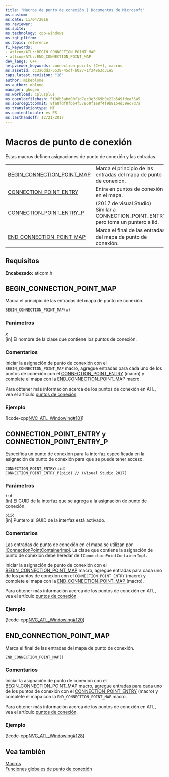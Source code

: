 ```yaml
---
title: "Macros de punto de conexión | Documentos de Microsoft"
ms.custom: 
ms.date: 11/04/2016
ms.reviewer: 
ms.suite: 
ms.technology: cpp-windows
ms.tgt_pltfrm: 
ms.topic: reference
f1_keywords:
- atlcom/ATL::BEGIN_CONNECTION_POINT_MAP
- atlcom/ATL::END_CONNECTION_POINT_MAP
dev_langs: C++
helpviewer_keywords: connection points [C++], macros
ms.assetid: cc3a6dd3-5538-45df-b027-1f34963c31e5
caps.latest.revision: "16"
author: mikeblome
ms.author: mblome
manager: ghogen
ms.workload: cplusplus
ms.openlocfilehash: 5f98b5abd00f1d7ac3e3d69b0e22b549fdea35a5
ms.sourcegitcommit: 8fa8fdf0fbb4f57950f1e8f4f9b81b4d39ec7d7a
ms.translationtype: MT
ms.contentlocale: es-ES
ms.lasthandoff: 12/21/2017
---
```

# <a name="connection-point-macros"></a>Macros de punto de conexión
Estas macros definen asignaciones de punto de conexión y las entradas.  
  
|||  
|-|-|  
|[BEGIN_CONNECTION_POINT_MAP](#begin_connection_point_map)|Marca el principio de las entradas del mapa de punto de conexión.|  
|[CONNECTION_POINT_ENTRY](#connection_point_entry)|Entra en puntos de conexión en el mapa.|  
|[CONNECTION_POINT_ENTRY_P](#connection_point_entry)| (2017 de visual Studio) Similar a CONNECTION_POINT_ENTRY pero toma un puntero a iid.|
|[END_CONNECTION_POINT_MAP](#end_connection_point_map)|Marca el final de las entradas del mapa de punto de conexión.|  

## <a name="requirements"></a>Requisitos  
 **Encabezado:** atlcom.h 
   
##  <a name="begin_connection_point_map"></a>BEGIN_CONNECTION_POINT_MAP  
 Marca el principio de las entradas del mapa de punto de conexión.  
  
```
BEGIN_CONNECTION_POINT_MAP(x)
```  
  
### <a name="parameters"></a>Parámetros  
 *x*  
 [in] El nombre de la clase que contiene los puntos de conexión.  
  
### <a name="remarks"></a>Comentarios  
 Iniciar la asignación de punto de conexión con el `BEGIN_CONNECTION_POINT_MAP` macro, agregue entradas para cada uno de los puntos de conexión con el [CONNECTION_POINT_ENTRY](#connection_point_entry) (macro) y complete el mapa con la [END_CONNECTION_POINT_MAP](#end_connection_point_map) macro.  
  
 Para obtener más información acerca de los puntos de conexión en ATL, vea el artículo [puntos de conexión](../../atl/atl-connection-points.md).  
  
### <a name="example"></a>Ejemplo  
 [!code-cpp[NVC_ATL_Windowing#101](../../atl/codesnippet/cpp/connection-point-macros_1.h)]  
  
##  <a name="connection_point_entry"></a>CONNECTION_POINT_ENTRY y CONNECTION_POINT_ENTRY_P  
 Especifica un punto de conexión para la interfaz especificada en la asignación de punto de conexión para que se puede tener acceso.  
  
```
CONNECTION_POINT_ENTRY(iid)
CONNECTION_POINT_ENTRY_P(piid) // (Visual Studio 2017)
```  
  
### <a name="parameters"></a>Parámetros  
 `iid`  
 [in] El GUID de la interfaz que se agrega a la asignación de punto de conexión. 
 
 `piid`  
 [in] Puntero al GUID de la interfaz está activado.   
  
### <a name="remarks"></a>Comentarios  
 Las entradas de punto de conexión en el mapa se utilizan por [IConnectionPointContainerImpl](../../atl/reference/iconnectionpointcontainerimpl-class.md). La clase que contiene la asignación de punto de conexión debe heredar de `IConnectionPointContainerImpl`.  
  
 Iniciar la asignación de punto de conexión con el [BEGIN_CONNECTION_POINT_MAP](#begin_connection_point_map) macro, agregue entradas para cada uno de los puntos de conexión con el `CONNECTION_POINT_ENTRY` (macro) y complete el mapa con la [END_CONNECTION_POINT_MAP ](#end_connection_point_map) (macro).  
  
 Para obtener más información acerca de los puntos de conexión en ATL, vea el artículo [puntos de conexión](../../atl/atl-connection-points.md).  
  
### <a name="example"></a>Ejemplo  
 [!code-cpp[NVC_ATL_Windowing#120](../../atl/codesnippet/cpp/connection-point-macros_2.h)]  
  
##  <a name="end_connection_point_map"></a>END_CONNECTION_POINT_MAP  
 Marca el final de las entradas del mapa de punto de conexión.  
  
```
END_CONNECTION_POINT_MAP()
```  
  
### <a name="remarks"></a>Comentarios  
 Iniciar la asignación de punto de conexión con el [BEGIN_CONNECTION_POINT_MAP](#begin_connection_point_map) macro, agregue entradas para cada uno de los puntos de conexión con el [CONNECTION_POINT_ENTRY](#connection_point_entry) (macro) y complete el mapa con la `END_CONNECTION_POINT_MAP` macro.  
  
 Para obtener más información acerca de los puntos de conexión en ATL, vea el artículo [puntos de conexión](../../atl/atl-connection-points.md).  
  
### <a name="example"></a>Ejemplo  
 [!code-cpp[NVC_ATL_Windowing#128](../../atl/codesnippet/cpp/connection-point-macros_3.h)]  
  
## <a name="see-also"></a>Vea también  
 [Macros](../../atl/reference/atl-macros.md)   
 [Funciones globales de punto de conexión](../../atl/reference/connection-point-global-functions.md)
